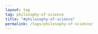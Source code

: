 ```yaml
---
layout: tag
tag: philosophy-of-science
title: "#philosophy-of-science"
permalink: /tags/philosophy-of-science/
---
```

